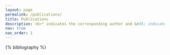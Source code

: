 ```yaml
---
layout: page
permalink: /publications/
title: Publications
description: <b>* indicates the corresponding author and &#35; indicates co-first authorship.</b>
nav: true
nav_order: 1
---
```


{% bibliography %}
